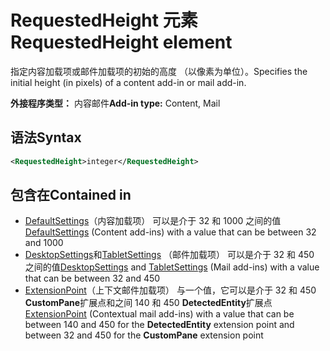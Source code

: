 # <a name="requestedheight-element"></a><span data-ttu-id="d3d83-101">RequestedHeight 元素</span><span class="sxs-lookup"><span data-stu-id="d3d83-101">RequestedHeight element</span></span>

<span data-ttu-id="d3d83-102">指定内容加载项或邮件加载项的初始的高度 （以像素为单位）。</span><span class="sxs-lookup"><span data-stu-id="d3d83-102">Specifies the initial height (in pixels) of a content add-in or mail add-in.</span></span> 

<span data-ttu-id="d3d83-103">**外接程序类型：** 内容邮件</span><span class="sxs-lookup"><span data-stu-id="d3d83-103">**Add-in type:** Content, Mail</span></span>

## <a name="syntax"></a><span data-ttu-id="d3d83-104">语法</span><span class="sxs-lookup"><span data-stu-id="d3d83-104">Syntax</span></span>

```XML
<RequestedHeight>integer</RequestedHeight>
```

## <a name="contained-in"></a><span data-ttu-id="d3d83-105">包含在</span><span class="sxs-lookup"><span data-stu-id="d3d83-105">Contained in</span></span>

- <span data-ttu-id="d3d83-106">[DefaultSettings](defaultsettings.md)（内容加载项） 可以是介于 32 和 1000 之间的值</span><span class="sxs-lookup"><span data-stu-id="d3d83-106">[DefaultSettings](defaultsettings.md) (Content add-ins) with a value that can be between 32 and 1000</span></span>
- <span data-ttu-id="d3d83-107">[DesktopSettings](desktopsettings.md)和[TabletSettings](tabletsettings.md) （邮件加载项） 可以是介于 32 和 450 之间的值</span><span class="sxs-lookup"><span data-stu-id="d3d83-107">[DesktopSettings](desktopsettings.md) and [TabletSettings](tabletsettings.md) (Mail add-ins) with a value that can be between 32 and 450</span></span>
- <span data-ttu-id="d3d83-108">[ExtensionPoint](extensionpoint.md)（上下文邮件加载项） 与一个值，它可以是介于 32 和 450 **CustomPane**扩展点和之间 140 和 450 **DetectedEntity**扩展点</span><span class="sxs-lookup"><span data-stu-id="d3d83-108">[ExtensionPoint](extensionpoint.md) (Contextual mail add-ins) with a value that can be between 140 and 450 for the **DetectedEntity** extension point and between 32 and 450 for the **CustomPane** extension point</span></span>